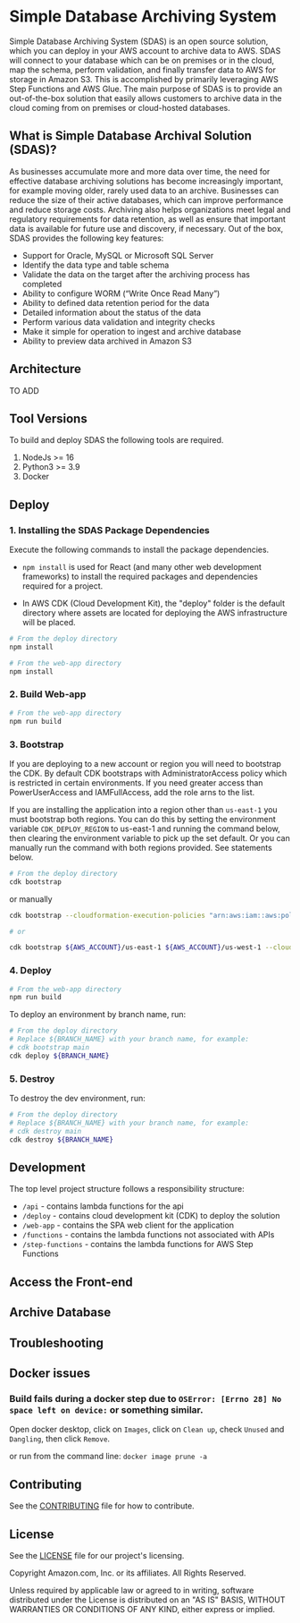 # Simple Database Archiving System

Simple Database Archiving System (SDAS) is an open source solution, which you can deploy in your AWS account to archive data to AWS. SDAS will connect to your database which can be on premises or in the cloud, map the schema, perform validation, and finally transfer data to AWS for storage in Amazon S3. This is accomplished by primarily leveraging AWS Step Functions and AWS Glue. The main purpose of SDAS is to provide an out-of-the-box solution that easily allows customers to archive data in the cloud coming from on premises or cloud-hosted databases.

## What is Simple Database Archival Solution (SDAS)?

As businesses accumulate more and more data over time, the need for effective database archiving solutions has become increasingly important, for example moving older, rarely used data to an archive. Businesses can reduce the size of their active databases, which can improve performance and reduce storage costs. Archiving also helps organizations meet legal and regulatory requirements for data retention, as well as ensure that important data is available for future use and discovery, if necessary. Out of the box, SDAS provides the following key features:

- Support for Oracle, MySQL or Microsoft SQL Server
- Identify the data type and table schema
- Validate the data on the target after the archiving process has completed
- Ability to configure WORM (“Write Once Read Many”)
- Ability to defined data retention period for the data
- Detailed information about the status of the data
- Perform various data validation and integrity checks
- Make it simple for operation to ingest and archive database
- Ability to preview data archived in Amazon S3

## Architecture

TO ADD

## Tool Versions

To build and deploy SDAS the following tools are required.

1. NodeJs >= 16
2. Python3 >= 3.9
3. Docker

## Deploy

### 1. Installing the SDAS Package Dependencies

Execute the following commands to install the package dependencies.

- `npm install` is used for React (and many other web development frameworks) to install the required packages and dependencies required for a project.

- In AWS CDK (Cloud Development Kit), the "deploy" folder is the default directory where assets are located for deploying the AWS infrastructure will be placed.

```bash
# From the deploy directory
npm install
```

```bash
# From the web-app directory
npm install
```

### 2. Build Web-app

```bash
# From the web-app directory
npm run build
```

### 3. Bootstrap

If you are deploying to a new account or region you will need to bootstrap the CDK. By default CDK bootstraps with AdministratorAccess policy which is restricted in certain environments. If you need greater access than PowerUserAccess and IAMFullAccess, add the role arns to the list.

If you are installing the application into a region other than `us-east-1` you must bootstrap both regions. You can do this by setting the environment variable `CDK_DEPLOY_REGION` to us-east-1 and running the command below, then clearing the environment variable to pick up the set default. Or you can manually run the command with both regions provided. See statements below.

```bash
# From the deploy directory
cdk bootstrap
```

or manually

```bash
cdk bootstrap --cloudformation-execution-policies "arn:aws:iam::aws:policy/PowerUserAccess,arn:aws:iam::aws:policy/IAMFullAccess"

# or

cdk bootstrap ${AWS_ACCOUNT}/us-east-1 ${AWS_ACCOUNT}/us-west-1 --cloudformation-execution-policies "arn:aws:iam::aws:policy/PowerUserAccess,arn:aws:iam::aws:policy/IAMFullAccess"
```

### 4. Deploy

```bash
# From the web-app directory
npm run build
```

To deploy an environment by branch name, run:

```bash
# From the deploy directory
# Replace ${BRANCH_NAME} with your branch name, for example:
# cdk bootstrap main
cdk deploy ${BRANCH_NAME}
```

### 5. Destroy

To destroy the dev environment, run:

```bash
# From the deploy directory
# Replace ${BRANCH_NAME} with your branch name, for example:
# cdk destroy main
cdk destroy ${BRANCH_NAME}
```

## Development

The top level project structure follows a responsibility structure:

- `/api` - contains lambda functions for the api
- `/deploy` - contains cloud development kit (CDK) to deploy the solution
- `/web-app` - contains the SPA web client for the application
- `/functions` - contains the lambda functions not associated with APIs
- `/step-functions` - contains the lambda functions for AWS Step Functions

## Access the Front-end

## Archive Database

## Troubleshooting

## Docker issues

### Build fails during a docker step due to `OSError: [Errno 28] No space left on device:` or something similar.

Open docker desktop, click on `Images`, click on `Clean up`, check `Unused` and `Dangling`, then click `Remove`.

or run from the command line: `docker image prune -a`

## Contributing

See the [CONTRIBUTING](CONTRIBUTING.md) file for how to contribute.

## License

See the [LICENSE](LICENSE) file for our project's licensing.

Copyright Amazon.com, Inc. or its affiliates. All Rights Reserved.

Unless required by applicable law or agreed to in writing, software distributed under the License is distributed on an "AS IS" BASIS, WITHOUT WARRANTIES OR CONDITIONS OF ANY KIND, either express or implied.

